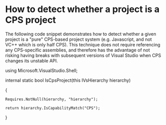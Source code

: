 How to detect whether a project is a CPS project
================================================

The following code snippet demonstrates how to detect whether a given
project is a "pure" CPS-based project system (e.g. Javascript, and not VC++
which is only half CPS). This technique does not require referencing any
CPS-specific assemblies, and therefore has the advantage of not risking
having breaks with subsequent versions of Visual Studio when CPS changes
its unstable API.


using Microsoft.VisualStudio.Shell;


internal static bool IsCpsProject(this IVsHierarchy hierarchy)

{

    Requires.NotNull(hierarchy, "hierarchy");
    
    return hierarchy.IsCapabilityMatch("CPS");
    
}

